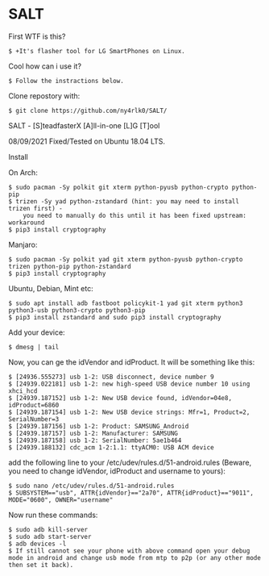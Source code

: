 # SALT

First WTF is this? 

    $ +It's flasher tool for LG SmartPhones on Linux.

Cool how can i use it?

    $ Follow the instractions below.

Clone repostory with:

    $ git clone https://github.com/ny4rlk0/SALT/

SALT - [S]teadfasterX [A]ll-in-one [L]G [T]ool

08/09/2021
Fixed/Tested on Ubuntu 18.04 LTS.

Install

On Arch: 
          
    $ sudo pacman -Sy polkit git xterm python-pyusb python-crypto python-pip
    $ trizen -Sy yad python-zstandard (hint: you may need to install trizen first) - 
		you need to manually do this until it has been fixed upstream: workaround
    $ pip3 install cryptography
Manjaro:

    $ sudo pacman -Sy polkit yad git xterm python-pyusb python-crypto trizen python-pip python-zstandard
    $ pip3 install cryptography
Ubuntu, Debian, Mint etc:

    $ sudo apt install adb fastboot policykit-1 yad git xterm python3 python3-usb python3-crypto python3-pip
    $ pip3 install zstandard and sudo pip3 install cryptography
    
Add your device:

    $ dmesg | tail

Now, you can ge the idVendor and idProduct. It will be something like this:

    $ [24936.555273] usb 1-2: USB disconnect, device number 9
    $ [24939.022181] usb 1-2: new high-speed USB device number 10 using xhci_hcd
    $ [24939.187152] usb 1-2: New USB device found, idVendor=04e8, idProduct=6860
    $ [24939.187154] usb 1-2: New USB device strings: Mfr=1, Product=2, SerialNumber=3
    $ [24939.187156] usb 1-2: Product: SAMSUNG_Android
    $ [24939.187157] usb 1-2: Manufacturer: SAMSUNG
    $ [24939.187158] usb 1-2: SerialNumber: 5ae1b464
    $ [24939.188132] cdc_acm 1-2:1.1: ttyACM0: USB ACM device

add the following line to your /etc/udev/rules.d/51-android.rules (Beware, you need to change idVendor, idProduct and username to yours):

    $ sudo nano /etc/udev/rules.d/51-android.rules
    $ SUBSYSTEM=="usb", ATTR{idVendor}=="2a70", ATTR{idProduct}=="9011", MODE="0600", OWNER="username"
    
Now run these commands:

    $ sudo adb kill-server
    $ sudo adb start-server
    $ adb devices -l
    $ If still cannot see your phone with above command open your debug mode in android and change usb mode from mtp to p2p (or any other mode then set it back).
